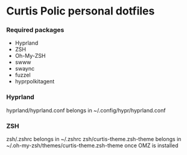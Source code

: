 # Curtis Polic personal dotfiles

### Required packages
- Hyprland
- ZSH
- Oh-My-ZSH
- swww
- swaync
- fuzzel
- hyprpolkitagent

### Hyprland
hyprland/hyprland.conf belongs in ~/.config/hypr/hyprland.conf

### ZSH
zsh/.zshrc belongs in ~/.zshrc
zsh/curtis-theme.zsh-theme belongs in ~/.oh-my-zsh/themes/curtis-theme.zsh-theme once OMZ is installed